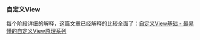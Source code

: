 ### 自定义View

  每个阶段详细的解释，这篇文章已经解释的比较全面了：[自定义View基础 - 最易懂的自定义View原理系列](https://www.jianshu.com/p/146e5cec4863)

